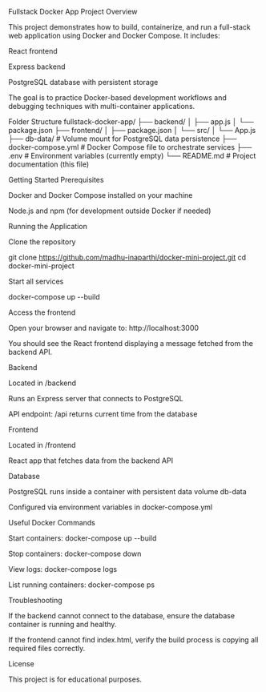 Fullstack Docker App
Project Overview

This project demonstrates how to build, containerize, and run a full-stack web application using Docker and Docker Compose. It includes:

React frontend

Express backend

PostgreSQL database with persistent storage

The goal is to practice Docker-based development workflows and debugging techniques with multi-container applications.

Folder Structure
fullstack-docker-app/
├── backend/
│   ├── app.js
│   └── package.json
├── frontend/
│   ├── package.json
│   └── src/
│       └── App.js
├── db-data/                  # Volume mount for PostgreSQL data persistence
├── docker-compose.yml        # Docker Compose file to orchestrate services
├── .env                     # Environment variables (currently empty)
└── README.md                 # Project documentation (this file)

Getting Started
Prerequisites

Docker and Docker Compose installed on your machine

Node.js and npm (for development outside Docker if needed)

Running the Application

Clone the repository

git clone https://github.com/madhu-inaparthi/docker-mini-project.git
cd docker-mini-project


Start all services

docker-compose up --build


Access the frontend

Open your browser and navigate to: http://localhost:3000

You should see the React frontend displaying a message fetched from the backend API.

Backend

Located in /backend

Runs an Express server that connects to PostgreSQL

API endpoint: /api returns current time from the database

Frontend

Located in /frontend

React app that fetches data from the backend API

Database

PostgreSQL runs inside a container with persistent data volume db-data

Configured via environment variables in docker-compose.yml

Useful Docker Commands

Start containers: docker-compose up --build

Stop containers: docker-compose down

View logs: docker-compose logs

List running containers: docker-compose ps

Troubleshooting

If the backend cannot connect to the database, ensure the database container is running and healthy.

If the frontend cannot find index.html, verify the build process is copying all required files correctly.

License

This project is for educational purposes.